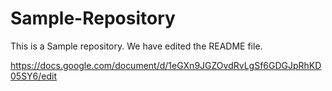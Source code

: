 # Sample-Repository
This is a Sample repository.
We have edited the README file.



https://docs.google.com/document/d/1eGXn9JGZOvdRvLgSf6GDGJpRhKD05SY6/edit

